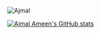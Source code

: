 ![Ajmal](https://user-images.githubusercontent.com/107386589/177841925-33803d0c-1655-45a1-85fc-b705e7740ce2.jpg)


[![Ajmal Ameen's GitHub stats](https://github-readme-stats.vercel.app/api?username=ajmalameen)](https://github.com/anuraghazra/github-readme-stats)





